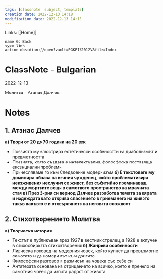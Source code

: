```yaml
---
tags: [classnote, subject, template]
creation date: 2022-12-13 14:18
modification date: 2022-12-13 14:18
---
```


Links: [[Home]]
```button
name Go Back
type link
action obsidian://open?vault=PGKPI%2012V&file=Index
```
# ClassNote - Bulgarian
2022-12-13

Молитва - Атанас Далчев
# Notes
## 1. Атанас Далчев
**а) Твори от 20 до 70 години на 20 век**
- Поезията му елюстрира естетически особеностти на диаболизмът и предметността
- Поезията, която създава е интелектуална, фолосфоска поставяща ексенциални проблеми
- Причесляваме го към Следвоенне модернизъм
**б) В текстовете му доминира образа на вечния чужденец, който проблематизира неизживения неслучил се живот, без събитийно преминаващ между мъртвите вещи в самотното пространство на мрачната стая**
**в) През 2-рия си период Далчев разработва темата за вярата и надеждата като открива спасението в приемането на живото такъв какъвто е и отхвърлянето на неговата сложност**
## 2. Стихотворението Молитва
**а) Творческа история**
- Текстът е публикъван през 1927 в вестник стрелец, а 1928 е вклучен в стихосбирката стиховтворения
**б) Жанрови особенности**
- Лирческа изповед на модерния човек, който купнее да превъзмогне самотата и да намери път към дригите
- Философски разговор и размисъл на човека със себе си
- Антитезата основана на отрицанието на всичко, което е пречело на самотния човек да изпита радост от живота